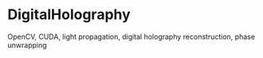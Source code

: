 # DigitalHolography
OpenCV, CUDA, light propagation, digital holography reconstruction, phase unwrapping
